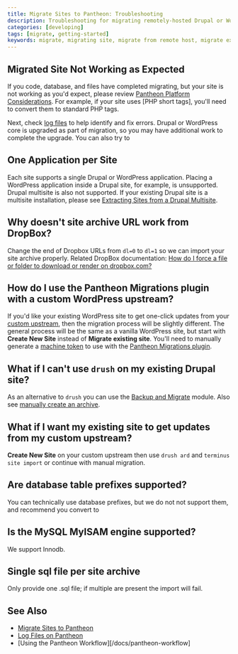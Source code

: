 ```yaml
---
title: Migrate Sites to Pantheon: Troubleshooting
description: Troubleshooting for migrating remotely-hosted Drupal or WordPress sites to Pantheon.
categories: [developing]
tags: [migrate, getting-started]
keywords: migrate, migrating site, migrate from remote host, migrate existing site, migrate from other host, migrate from another host, how to migrate an existing site, alternate host, another host, migration, migrations, migrates, move site to pantheon, move from remote host, move from current host, move hosts, changing hosting providers, how to move hosting to pantheon, import site
---
```


## Migrated Site Not Working as Expected

If you code, database, and files have completed migrating, but your site is not working as you'd expect, please review [Pantheon Platform Considerations](/docs/platform-considerations/). For example, if your site uses [PHP short tags], you'll need to convert them to standard PHP tags.

Next, check [log files](https://pantheon.io/docs/logs/) to help identify and fix errors. Drupal or WordPress core is upgraded as part of migration, so you may have additional work to complete the upgrade. You can also try to

## One Application per Site
Each site supports a single Drupal or WordPress application. Placing a WordPress application inside a Drupal site, for example, is unsupported. Drupal multisite is also not supported. If your existing Drupal site is a multisite installation, please see [Extracting Sites from a Drupal Multisite](https://pantheon.io/docs/unwind-multisite/).

## Why doesn't site archive URL work from DropBox?
Change the end of Dropbox URLs from `dl=0` to `dl=1` so we can import your site archive properly. Related DropBox documentation: [How do I force a file or folder to download or render on dropbox.com?](https://www.dropbox.com/en/help/201)

## How do I use the Pantheon Migrations plugin with a custom WordPress upstream?

If you'd like your existing WordPress site to get one-click updates from your [custom upstream](/docs/running-custom-upstream/), then the migration process will be slightly different. The general process will be the same as a vanilla WordPress site, but start with **Create New Site** instead of **Migrate existing site**. You'll need to manually generate a [machine token](/docs/machine-tokens/) to use with the [Pantheon Migrations plugin](https://wordpress.org/plugins/bv-pantheon-migration/).

## What if I can't use `drush` on my existing Drupal site?

As an alternative to `drush` you can use the [Backup and Migrate](/docs/drupal-export#create-archive-using-backup-and-migrate) module. Also see [manually create an archive](/docs/drupal-export#manually-create-archive).

## What if I want my existing site to get updates from my custom upstream?

**Create New Site** on your custom upstream then use `drush ard` and `terminus site import` or continue with manual migration.

## Are database table prefixes supported?

You can technically use database prefixes, but we do not not support them, and recommend you convert to

## Is the MySQL MyISAM engine supported?
We support Innodb.

## Single sql file per site archive

Only provide one .sql file; if multiple are present the import will fail.

## See Also
 * [Migrate Sites to Pantheon](/docs/migrate)
 * [Log Files on Pantheon](/docs/logs/)
 * [Using the Pantheon Workflow][/docs/pantheon-workflow]
